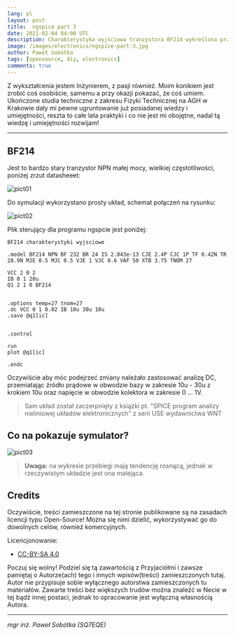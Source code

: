 ```yaml
---
lang: pl
layout: post
title:  ngspice part 3
date: 2021-02-04 04:00 UTC 
description: Charakterystyka wyjściowa tranzystora BF214 wykreślona przy użyciu ngspice
image: /images/electronics/ngspice-part-3.jpg
author: Paweł Sobótka
tags: [opensource, diy, electronics]
comments: true
---
```

Z wykształcenia jestem Inżynierem, z pasji również. Moim konikiem jest zrobić coś osobiście, samemu a przy okazji pokazać, że coś umiem. Ukończone studia techniczne z zakresu Fizyki Technicznej na AGH w Krakowie dały mi pewne ugruntowanie już posiadanej wiedzy i umiejętności, reszta to całe lata praktyki i co nie jest mi obojętne, nadal tą wiedzę i umiejętności rozwijam!

- - - 

## BF214

Jest to bardzo stary tranzystor NPN małej mocy, wielkiej częstotliwości, poniżej zrzut datasheeet:

![pict01]({{site.url}}{{site.baseurl}}/images/trans01/bf214.jpg "datasheet")

Do symulacji wykorzystano prosty układ, schemat połączeń na rysunku:

![pict02]({{site.url}}{{site.baseurl}}/images/trans01/bf214-lab-connection.jpg "lab connection")

Plik sterujący dla programu ngspcie jest poniżej:

```
BF214 charakterystyki wyjsciowe

.model BF214 NPN BF 232 BR 24 IS 2.043e-13 CJE 2.4P CJC 1P TF 0.42N TR 28.9N MJE 0.5 MJC 0.5 VJE 1 VJC 0.6 VAF 50 XTB 3.75 TNOM 27

VCC 2 0 2
IB 0 1 20u
Q1 2 1 0 BF214


.options temp=27 tnom=27
.dc VCC 0 1 0.02 IB 10u 30u 10u
.save @q1[ic]


.control

run
plot @q1[ic]

.endc
```


Oczywiście aby móc podejrzeć zmiany należało zastosować analizę DC, przemiatając źródło prądowe w obwodzie bazy w zakresie 10u - 30u z krokiem 10u oraz napięcie w obwodzie kolektora w zakresie 0 ... 1V.

>Sam układ został zaczerpnięty z książki pt. "SPICE program analizy nieliniowej układów elektronicznych" z serii USE wydawnictwa WNT


## Co na pokazuje symulator?

![pict03]({{site.url}}{{site.baseurl}}/images/trans01/bf214-out.jpg "output characteristic")


>**Uwaga:** na wykresie przebiegi mają tendencję rosnącą, jednak w rzeczywistym układzie jest ona malejąca.

## Credits

Oczywiście, treści zamieszczone na tej stronie publikowane są na zasadach licencji typu Open-Source! Można się nimi dzielić, wykorzystywać go do dowolnych celów, również komercyjnych.

Licencjonowanie:

- [CC-BY-SA 4.0](https://creativecommons.org/licenses/by-sa/4.0/ "license text")

Poczuj się wolny! Podziel się tą zawartością z Przyjaciółmi i zawsze pamiętaj o Autorze(ach) tego i innych wpisów(treści) zamieszczonych tutaj. Autor nie przypisuje sobie wyłącznego autorstwa zamieszczonych tu materiałów. Zawarte treści bez większych trudów można znaleźć w Necie w tej bądź innej postaci, jednak to opracowanie jest wyłączną własnością Autora.

- - -

_mgr inż. Paweł Sobótka (SQ7EQE)_
